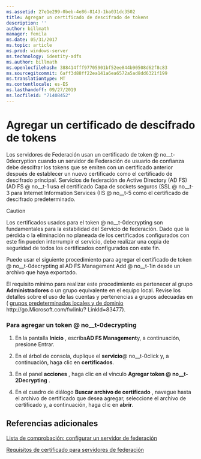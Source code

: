 ```yaml
---
ms.assetid: 27e1e299-0beb-4e86-8143-1ba031dc3502
title: Agregar un certificado de descifrado de tokens
description: ''
author: billmath
manager: femila
ms.date: 05/31/2017
ms.topic: article
ms.prod: windows-server
ms.technology: identity-adfs
ms.author: billmath
ms.openlocfilehash: 388414fff97705901bf52ee844b90508d62f8c83
ms.sourcegitcommit: 6aff3d88ff22ea141a6ea6572a5ad8dd6321f199
ms.translationtype: MT
ms.contentlocale: es-ES
ms.lasthandoff: 09/27/2019
ms.locfileid: "71408452"
---
```

# <a name="add-a-token-decrypting-certificate"></a>Agregar un certificado de descifrado de tokens

Los servidores de Federación usan un certificado de token @ no__t-0decryption cuando un servidor de Federación de usuario de confianza debe descifrar los tokens que se emiten con un certificado anterior después de establecer un nuevo certificado como el certificado de descifrado principal. Servicios de federación de Active Directory (AD FS) \(AD FS @ no__t-1 usa el certificado Capa de sockets seguros \(SSL @ no__t-3 para Internet Information Services \(IIS @ no__t-5 como el certificado de descifrado predeterminado.  
  
> [!CAUTION]  
> Los certificados usados para el token @ no__t-0decrypting son fundamentales para la estabilidad del Servicio de federación. Dado que la pérdida o la eliminación no planeada de los certificados configurados con este fin pueden interrumpir el servicio, debe realizar una copia de seguridad de todos los certificados configurados con este fin.  
  
Puede usar el siguiente procedimiento para agregar el certificado de token @ no__t-0decrypting al AD FS Management Add @ no__t-1in desde un archivo que haya exportado.  
  
El requisito mínimo para realizar este procedimiento es pertenecer al grupo **Administradores** o un grupo equivalente en el equipo local.  Revise los detalles sobre el uso de las cuentas y pertenencias a grupos adecuadas en \( [grupos predeterminados locales y de dominio](https://go.microsoft.com/fwlink/?LinkId=83477) http:\/\/go.Microsoft.com\/fwlink\/? LinkId\=83477\).   
  
### <a name="to-add-a-token-decrypting-certificate"></a>Para agregar un token @ no__t-0decrypting  
  
1.  En la pantalla **Inicio** , escriba**AD FS Management**y, a continuación, presione Entrar.  
  
2.  En el árbol de consola, duplique el **servicio**@ no__t-0click y, a continuación, haga clic en **certificados**.  
  
3.  En el panel **acciones** , haga clic en el vínculo **Agregar token @ no__t-2Decrypting** .  
  
4.  En el cuadro de diálogo **Buscar archivo de certificado** , navegue hasta el archivo de certificado que desea agregar, seleccione el archivo de certificado y, a continuación, haga clic en **abrir**.  
  
## <a name="additional-references"></a>Referencias adicionales  
[Lista de comprobación: configurar un servidor de federación](Checklist--Setting-Up-a-Federation-Server.md)  
  
[Requisitos de certificado para servidores de federación](https://technet.microsoft.com/library/dd807040.aspx)  
  


